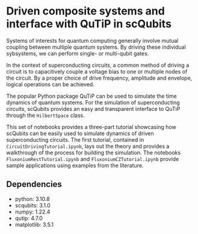 # Driven composite systems and interface with QuTiP in scQubits

Systems of interests for quantum computing generally involve mutual coupling between multiple quantum systems.
By driving these individual sybsystems, we can perform single- or multi-qubit gates.

In the context of superconducting circuits, a common method of driving a circuit is to capacitively couple a voltage bias to one or multiple nodes of the circuit. 
By a proper choice of drive frequency, amplitude and envelope, logical operations can be achieved.

The popular Python package QuTiP can be used to simulate the time dynamics of quantum systems. 
For the simulation of superconducting circuits, scQubits provides an easy and transparent interface to QuTiP through the `HilbertSpace` class.

This set of notebooks provides a three-part tutorial showcasing how scQubits can be easily used to simulate dynamics of driven superconducting circuits.
The first tutorial, contained in `CircuitDrivingTutorial.ipynb`, lays out the theory and provides a walkthrough of the process for building the simulation. The notebooks
`FluxoniumRestTutorial.ipynb` and `FluxoniumCZTutorial.ipynb` provide sample applications using examples from the literature.

## Dependencies

* python: 3.10.8
* scqubits: 3.1.0
* numpy: 1.22.4
* qutip: 4.7.0
* matplotlib: 3.5.1
